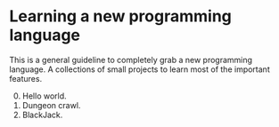 # Learning a new programming language

This is a general guideline to completely grab a new programming language. A collections of small projects to learn most of the important features.

0. Hello world.
1. Dungeon crawl.
2. BlackJack.
